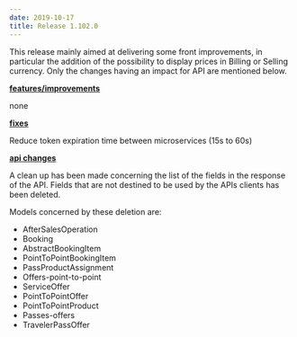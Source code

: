 ```yaml
---
date: 2019-10-17
title: Release 1.102.0
---
```

This release mainly aimed at delivering some front improvements, in particular the addition of the possibility to display prices in Billing or Selling currency. Only the changes having an impact for API are mentioned below.

<!--more-->

**<u>features/improvements</u>**

none

**<u>fixes</u>**

Reduce token expiration time between microservices (15s to 60s)

**<u>api changes</u>**

A clean up has been made concerning the list of the fields in the response of the API.
Fields that are not destined to be used by the APIs clients has been deleted.

Models concerned by these deletion are:
- AfterSalesOperation
- Booking
- AbstractBookingItem
- PointToPointBookingItem
- PassProductAssignment
- Offers-point-to-point
- ServiceOffer
- PointToPointOffer
- PointToPointProduct 
- Passes-offers
- TravelerPassOffer
